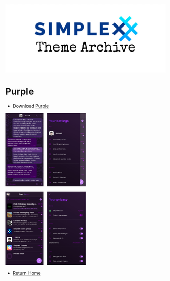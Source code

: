 <img src="../resources/SxC_themeBanner.jpg">

# Purple

* Download [Purple](../themes/SxC_purple.theme)

<img src="../screenshots/SxC_purple01.jpg" width="120">&nbsp;&nbsp;&nbsp;<img src="../screenshots/SxC_purple02.jpg" width="120">

<img src="../screenshots/SxC_purple03.jpg" width="120">&nbsp;&nbsp;&nbsp;<img src="../screenshots/SxC_purple04.jpg" width="120">

* [Return Home](/)
